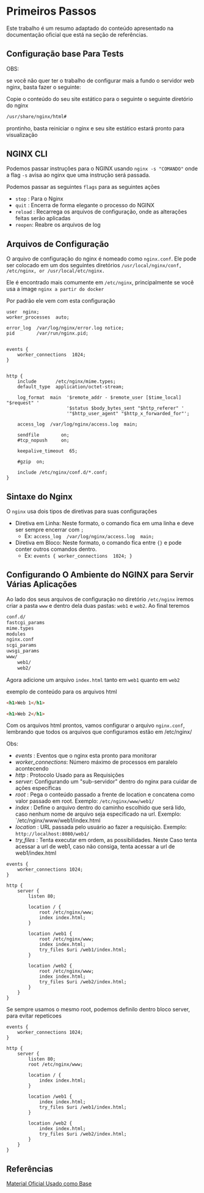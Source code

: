 # Primeiros Passos

Este trabalho é um resumo adaptado do conteúdo apresentado na documentação oficial que está na seção de referências.

## Configuração base Para Tests

OBS:

se você não quer ter o trabalho de configurar mais a fundo o servidor web nginx, basta fazer o seguinte:

Copie o conteúdo do seu site estático para o seguinte o seguinte diretório do nginx

```bash
/usr/share/nginx/html# 
```

prontinho, basta reiniciar o nginx e seu site estático estará pronto para visualização

## NGINX CLI

Podemos passar instruções para o NGINX usando `nginx -s "COMANDO"` onde a flag `-s` avisa ao nginx que uma instrução será passada.

Podemos passar as seguintes `flags` para as seguintes ações

- `stop` : Para o Nginx
- `quit` : Encerra de forma elegante o processo do NGINX
- `reload` : Recarrega os arquivos de configuração, onde as alterações feitas serão aplicadas
- `reopen`: Reabre os arquivos de log

## Arquivos de Configuração

O arquivo de configuração do nginx é nomeado como `nginx.conf`. Ele pode ser colocado em um dos seguintes diretórios `/usr/local/nginx/conf, /etc/nginx, or /usr/local/etc/nginx.`

Ele é encontrado mais comumente em `/etc/nginx`, principalmente se você usa a image `nginx a partir do docker`

Por padrão ele vem com esta configuração

```nginx
user  nginx;
worker_processes  auto;

error_log  /var/log/nginx/error.log notice;
pid        /var/run/nginx.pid;


events {
    worker_connections  1024;
}


http {
    include       /etc/nginx/mime.types;
    default_type  application/octet-stream;

    log_format  main  '$remote_addr - $remote_user [$time_local] "$request" '
                      '$status $body_bytes_sent "$http_referer" '
                      '"$http_user_agent" "$http_x_forwarded_for"';

    access_log  /var/log/nginx/access.log  main;

    sendfile        on;
    #tcp_nopush     on;

    keepalive_timeout  65;

    #gzip  on;

    include /etc/nginx/conf.d/*.conf;
}
```

## Sintaxe do Nginx

O `nginx` usa dois tipos de diretivas para suas configurações

- Diretiva em Linha: Neste formato, o comando fica em uma linha e deve ser sempre encerrar com `;`
  - Ex: `access_log  /var/log/nginx/access.log  main;`
- Diretiva em Bloco: Neste formato, o comando fica entre `{}` e pode conter outros comandos dentro.
  - Ex: `events { worker_connections  1024; }`

## Configurando O Ambiente do NGINX para Servir Várias Aplicações

Ao lado dos seus arquivos de configuração no diretório `/etc/nginx` iremos criar a pasta `www` e dentro dela duas pastas: `web1` e `web2`. Ao final teremos

```bash
conf.d/
fastcgi_params
mime.types
modules
nginx.conf
scgi_params
uwsgi_params
www/
    web1/
    web2/
```

Agora adicione um arquivo `index.html` tanto em `web1` quanto em `web2`

exemplo de conteúdo para os arquivos html

```html
<h1>Web 1</h1>
```

```html
<h1>Web 2</h1>
```

Com os arquivos html prontos, vamos configurar o arquivo `nginx.conf`, lembrando que todos os arquivos que configuramos estão em /etc/nginx/

Obs:

- *events* : Eventos que o nginx esta pronto para monitorar
- *worker_connections*: Número máximo de processos em paralelo acontecendo
- *http* : Protocolo Usado para as Requisições
- *server*: Configurando um "sub-servidor" dentro do nginx para cuidar de ações específicas
- *root* : Pega o conteúdo passado a frente de location e concatena como valor passado em root. Exemplo: `/etc/nginx/www/web1/`
- *index* : Define o arquivo dentro do caminho escolhido que será lido, caso nenhum nome de arquivo seja especificado na url. Exemplo: `/etc/nginx/www/web1/index.html
- *location* : URL passada pelo usuário ao fazer a requisição. Exemplo: `http://localhost:8080/web1/`
- *try_files* : Tenta executar em ordem, as possibilidades. Neste Caso tenta acessar a url de web1, caso não consiga, tenta acessar a url de web1/index.html

```nginx
events {
    worker_connections 1024;
}

http {
    server {
        listen 80;

        location / {
            root /etc/nginx/www;
            index index.html;
        }

        location /web1 {
            root /etc/nginx/www;
            index index.html;
            try_files $uri /web1/index.html;
        }

        location /web2 {
            root /etc/nginx/www;
            index index.html;
            try_files $uri /web2/index.html;
        }
    }
}
```

Se sempre usamos o mesmo root, podemos definilo dentro bloco server, para evitar repeticoes

```nginx
events {
    worker_connections 1024;
}

http {
    server {
        listen 80;
        root /etc/nginx/www;

        location / {
            index index.html;
        }

        location /web1 {
            index index.html;
            try_files $uri /web1/index.html;
        }

        location /web2 {
            index index.html;
            try_files $uri /web2/index.html;
        }
    }
}
```

## Referências

[Material Oficial Usado como Base](https://nginx.org/en/docs/beginners_guide.html)
